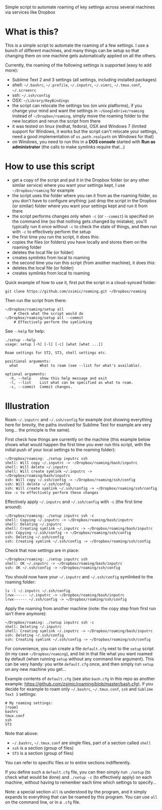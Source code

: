Simple script to automate roaming of key settings across several machines via services like Dropbox

What is this?
=============

This is a simple script to automate the roaming of a few settings.
I use a bunch of different machines, and many things can be setup so that changing them on one machine gets automatically applied on all the others.

Currently, the roaming of the following settings is supported (easy to add more):

- Sublime Text 2 and 3 settings (all settings, including installed packages)
- shell: `~/.bashrc`, `~/.profile`, `~/.inputrc`, `~/.vimrc`, `~/.tmux.conf`, `~/.screenrc`
- ssh: `~/.ssh/config`
- OSX: `~/Library/KeyBindings`
- the script can relocate the settings too (on unix platforms), if you change your mind and want the settings
  in `~/GoogleDrive/roaming` instead of `~/Dropbox/roaming`, simply move the roaming folder to the new location and rerun the script from there
- it was tested on linux (redhat, fedora), OSX and Windows 7
  (limited support for Windows, it works but the script can't relocate your settings, need a good implementation of `os.path.realpath` on Windows for that)
- on Windows, you need to run this in a **DOS console** started with **Run as administrator** (the calls to make symlinks require that...)

How to use this script
======================

- get a copy of the script and put it in the Dropbox folder (or any other similar service) where you want your settings kept, I use `~/Dropbox/roaming` for example
- the script uses the folder where you ran it from as the roaming folder, so you don't have to configure anything:
  just drop the script in the Dropbox (or similar) folder where you want your settings kept and run it from there
- the script performs changes only when `-c` (or `--commit`) is specified on the command line (so that nothing gets changed by mistake),
  you'll typically run it once without `-c` to check the state of things, and then run with `-c` to effectively perform the setup
- the first time you run the script, it does this:
 - copies the files (or folders) you have locally and stores them on the roaming folder
 - deletes the local file (or folder)
 - creates symlinks from local to roaming
- the second time you run this script (from another machine), it does this:
 - deletes the local file (or folder)
 - creates symlinks from local to roaming

Quick example of how to use it, first put the script in a cloud-synced folder:

    git clone https://github.com/zsimic/roaming.git ~/Dropbox/roaming

Then run the script from there:

    ~/Dropbox/roaming/setup all
        # Check what the script would do
    ~/Dropbox/roaming/setup all --commit
        # Effectively perform the symlinking

See `--help` for help:

    ./setup --help
    usage: setup [-h] [-l] [-c] [what [what ...]]

    Roam settings for ST2, ST3, shell settings etc.

    positional arguments:
      what          What to roam (see --list for what's available).

    optional arguments:
      -h, --help    show this help message and exit
      -l, --list    List what can be specified as what to roam.
      -c, --commit  Commit changes.

Illustration
============

Roam `~/.inputrc` and `~/.ssh/config` for example
(not showing everything here for brevity, the paths involved for Sublime Text for example are very long... the principle is the same).

First check how things are currently on the machine
(this example below shows what would happen the first time you ever run this script, with the initial push of your local settings to the roaming folder):

    ~/Dropbox/roaming: ./setup inputrc ssh
    shell: Will copy ~/.inputrc -> ~/Dropbox/roaming/bash/inputrc
    shell: Will delete ~/.inputrc
    shell: Will create symlink ~/.inputrc -> ~/Dropbox/roaming/bash/inputrc
    ssh: Will copy ~/.ssh/config -> ~/Dropbox/roaming/ssh/config
    ssh: Will delete ~/.ssh/config
    ssh: Will create symlink ~/.ssh/config -> ~/Dropbox/roaming/ssh/config
    Use -c to effectively perform these changes

Effectively apply `~/.inputrc` and `~/.ssh/config` with `-c` (the first time around):

    ~/Dropbox/roaming: ./setup inputrc ssh -c
    shell: Copying ~/.inputrc -> ~/Dropbox/roaming/bash/inputrc
    shell: Deleting ~/.inputrc
    shell: Creating symlink ~/.inputrc -> ~/Dropbox/roaming/bash/inputrc
    ssh: Copying ~/.ssh/config -> ~/Dropbox/roaming/ssh/config
    ssh: Deleting ~/.ssh/config
    ssh: Creating symlink ~/.ssh/config -> ~/Dropbox/roaming/ssh/config

Check that now settings are in place:

    ~/Dropbox/roaming: ./setup inputrc ssh
    shell: OK ~/.inputrc -> ~/Dropbox/roaming/bash/inputrc
    ssh: OK ~/.ssh/config -> ~/Dropbox/roaming/ssh/config

You should now have your `~/.inputrc` and `~/.ssh/config` symlinked to the roaming folder:

    ls -l ~/.inputrc ~/.ssh/config
    lrwx------ ~/.inputrc -> ~/Dropbox/roaming/bash/inputrc
    lrwx------ ~/.ssh/config -> ~/Dropbox/roaming/ssh/config


Apply the roaming from another machine (note: the copy step from first run isn't there anymore):

    ~/Dropbox/roaming: ./setup inputrc ssh -c
    shell: Deleting ~/.inputrc
    shell: Creating symlink ~/.inputrc -> ~/Dropbox/roaming/bash/inputrc
    ssh: Deleting ~/.ssh/config
    ssh: Creating symlink ~/.ssh/config -> ~/Dropbox/roaming/ssh/config

For convenience, you can create a file `default.cfg` next to the `setup` script (in my case `~/Dropbox/roaming`),
and list in that file what you want roamed by default (when running `setup` without any command line argument).
This can be very handy: you write `default.cfg` once, and then simply run `setup` on any new machine you get...

Example contents of `default.cfg` (see also `bash.cfg` in this repo as another example: https://github.com/zsimic/roaming/blob/master/bash.cfg),
if you decide for example to roam only `~/.bashrc`, `~/.tmux.conf`, `ssh` and `Sublime Text 3` settings:

    # My roaming settings:
    [roam]
    bashrc
    tmux.conf
    ssh
    ST3

Note that above:
- `~/.bashrc`, `~/.tmux.conf` are single files, part of a section called `shell`
- `ssh` is a section (group of files)
- `ST3` is a section (group of files)

You can refer to specific files or to entire sections indifferently.

If you define such a `default.cfg` file, you can then simply run `./setup` (to check what would be done)
and `./setup -c` (to effectively apply) on each machine, without having to remember each time which settings to specify...

Note: a special section `all` is understood by the program, and it simply expands to everything that can be roamed by this program.
You can use `all` on the command line, or in a `.cfg` file.
